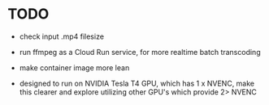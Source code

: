 # TODO

- check input .mp4 filesize

- run ffmpeg as a Cloud Run service, for more realtime batch transcoding

- make container image more lean

- designed to run on NVIDIA Tesla T4 GPU, which has 1 x NVENC, make this clearer and explore utilizing other GPU's which provide 2> NVENC
